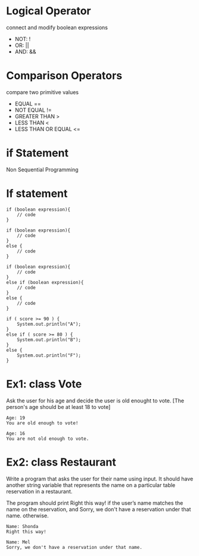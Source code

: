 # Logical Operator
connect and modify boolean expressions
- NOT: !
- OR: ||
- AND: &&

# Comparison Operators
compare two primitive values
- EQUAL                 ==
- NOT EQUAL             !=
- GREATER THAN          >
- LESS THAN             <
- LESS THAN OR EQUAL    <=

# if Statement
Non Sequential Programming

# If statement
```
if (boolean expression){
    // code
}
```

```
if (boolean expression){
    // code
}
else {
    // code
}
```

```
if (boolean expression){
    // code
}
else if (boolean expression){
    // code
}
else {
    // code
}
```

```
if ( score >= 90 ) {
    System.out.println("A");
}
else if ( score >= 80 ) {
    System.out.println("B");
}
else {
    System.out.println("F");
}
```

# Ex1: class Vote
Ask the user for his age and decide the user is old enought to vote. [The person's age should be at least 18 to vote]
```
Age: 19
You are old enough to vote!

Age: 16
You are not old enough to vote.
```
# Ex2: class Restaurant
Write a program that asks the user for their name using input. It should have another string variable that represents the name on a particular table reservation in a restaurant. 

The program should print Right this way! if the user’s name matches the name on the reservation, and Sorry, we don't have a reservation under that name. otherwise.

```
Name: Shonda
Right this way!
```
```
Name: Mel
Sorry, we don't have a reservation under that name.
```
